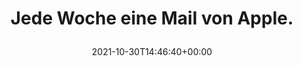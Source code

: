 ---
retweeted: false
source: <a href="https://about.twitter.com/products/tweetdeck" rel="nofollow">TweetDeck</a>
entities:
  user_mentions: []
  urls: []
  symbols: []
  media:
  - expanded_url: https://twitter.com/bascht/status/1454459745948127240/photo/1
    indices:
    - '32'
    - '55'
    url: https://t.co/oObfkYwswT
    media_url: http://pbs.twimg.com/media/FC9HUWrWEAIpO5n.jpg
    id_str: '1454459619674296322'
    id: '1454459619674296322'
    media_url_https: https://pbs.twimg.com/media/FC9HUWrWEAIpO5n.jpg
    sizes:
      large:
        w: '620'
        h: '497'
        resize: fit
      medium:
        w: '620'
        h: '497'
        resize: fit
      thumb:
        w: '150'
        h: '150'
        resize: crop
      small:
        w: '620'
        h: '497'
        resize: fit
    type: photo
    display_url: pic.twitter.com/oObfkYwswT
  hashtags: []
display_text_range:
- '0'
- '55'
favorite_count: '2'
id_str: '1454459745948127240'
truncated: false
retweet_count: '0'
id: '1454459745948127240'
possibly_sensitive: false
created_at: Sat Oct 30 14:46:40 +0000 2021
favorited: false
full_text: Jede Woche eine Mail von Apple.
lang: de
extended_entities:
  media:
  - expanded_url: https://twitter.com/bascht/status/1454459745948127240/photo/1
    indices:
    - '32'
    - '55'
    url: https://t.co/oObfkYwswT
    media_url: http://pbs.twimg.com/media/FC9HUWrWEAIpO5n.jpg
    id_str: '1454459619674296322'
    id: '1454459619674296322'
    media_url_https: https://pbs.twimg.com/media/FC9HUWrWEAIpO5n.jpg
    sizes:
      large:
        w: '620'
        h: '497'
        resize: fit
      medium:
        w: '620'
        h: '497'
        resize: fit
      thumb:
        w: '150'
        h: '150'
        resize: crop
      small:
        w: '620'
        h: '497'
        resize: fit
    type: photo
    display_url: pic.twitter.com/oObfkYwswT
tags:
- pesos/twitter
date: '2021-10-30T14:46:40+00:00'
src: https://twitter.com/bascht/status/1454459745948127240
original_url: https://twitter.com/bascht/status/1454459745948127240
type: twitter_tweet
media_url: https://img.bascht.com/twitter/pbs.twimg.com/media/FC9HUWrWEAIpO5n.jpg
text: Jede Woche eine Mail von Apple.
title: 'Jede Woche eine Mail von Apple.

  '

---